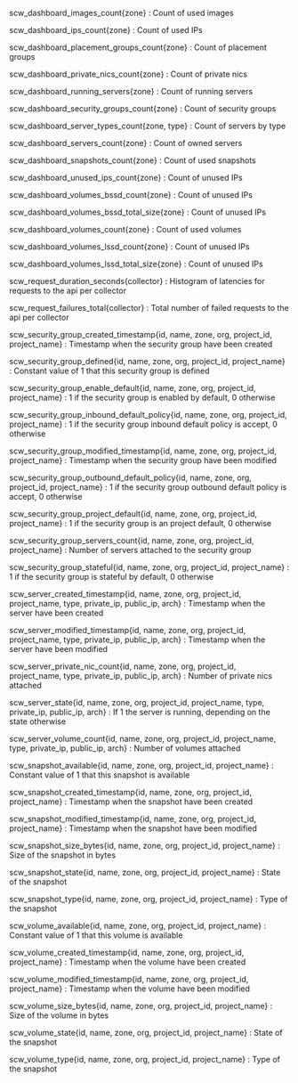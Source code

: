 scw_dashboard_images_count{zone}
: Count of used images

scw_dashboard_ips_count{zone}
: Count of used IPs

scw_dashboard_placement_groups_count{zone}
: Count of placement groups

scw_dashboard_private_nics_count{zone}
: Count of private nics

scw_dashboard_running_servers{zone}
: Count of running servers

scw_dashboard_security_groups_count{zone}
: Count of security groups

scw_dashboard_server_types_count{zone, type}
: Count of servers by type

scw_dashboard_servers_count{zone}
: Count of owned servers

scw_dashboard_snapshots_count{zone}
: Count of used snapshots

scw_dashboard_unused_ips_count{zone}
: Count of unused IPs

scw_dashboard_volumes_bssd_count{zone}
: Count of unused IPs

scw_dashboard_volumes_bssd_total_size{zone}
: Count of unused IPs

scw_dashboard_volumes_count{zone}
: Count of used volumes

scw_dashboard_volumes_lssd_count{zone}
: Count of unused IPs

scw_dashboard_volumes_lssd_total_size{zone}
: Count of unused IPs

scw_request_duration_seconds{collector}
: Histogram of latencies for requests to the api per collector

scw_request_failures_total{collector}
: Total number of failed requests to the api per collector

scw_security_group_created_timestamp{id, name, zone, org, project_id, project_name}
: Timestamp when the security group have been created

scw_security_group_defined{id, name, zone, org, project_id, project_name}
: Constant value of 1 that this security group is defined

scw_security_group_enable_default{id, name, zone, org, project_id, project_name}
: 1 if the security group is enabled by default, 0 otherwise

scw_security_group_inbound_default_policy{id, name, zone, org, project_id, project_name}
: 1 if the security group inbound default policy is accept, 0 otherwise

scw_security_group_modified_timestamp{id, name, zone, org, project_id, project_name}
: Timestamp when the security group have been modified

scw_security_group_outbound_default_policy{id, name, zone, org, project_id, project_name}
: 1 if the security group outbound default policy is accept, 0 otherwise

scw_security_group_project_default{id, name, zone, org, project_id, project_name}
: 1 if the security group is an project default, 0 otherwise

scw_security_group_servers_count{id, name, zone, org, project_id, project_name}
: Number of servers attached to the security group

scw_security_group_stateful{id, name, zone, org, project_id, project_name}
: 1 if the security group is stateful by default, 0 otherwise

scw_server_created_timestamp{id, name, zone, org, project_id, project_name, type, private_ip, public_ip, arch}
: Timestamp when the server have been created

scw_server_modified_timestamp{id, name, zone, org, project_id, project_name, type, private_ip, public_ip, arch}
: Timestamp when the server have been modified

scw_server_private_nic_count{id, name, zone, org, project_id, project_name, type, private_ip, public_ip, arch}
: Number of private nics attached

scw_server_state{id, name, zone, org, project_id, project_name, type, private_ip, public_ip, arch}
: If 1 the server is running, depending on the state otherwise

scw_server_volume_count{id, name, zone, org, project_id, project_name, type, private_ip, public_ip, arch}
: Number of volumes attached

scw_snapshot_available{id, name, zone, org, project_id, project_name}
: Constant value of 1 that this snapshot is available

scw_snapshot_created_timestamp{id, name, zone, org, project_id, project_name}
: Timestamp when the snapshot have been created

scw_snapshot_modified_timestamp{id, name, zone, org, project_id, project_name}
: Timestamp when the snapshot have been modified

scw_snapshot_size_bytes{id, name, zone, org, project_id, project_name}
: Size of the snapshot in bytes

scw_snapshot_state{id, name, zone, org, project_id, project_name}
: State of the snapshot

scw_snapshot_type{id, name, zone, org, project_id, project_name}
: Type of the snapshot

scw_volume_available{id, name, zone, org, project_id, project_name}
: Constant value of 1 that this volume is available

scw_volume_created_timestamp{id, name, zone, org, project_id, project_name}
: Timestamp when the volume have been created

scw_volume_modified_timestamp{id, name, zone, org, project_id, project_name}
: Timestamp when the volume have been modified

scw_volume_size_bytes{id, name, zone, org, project_id, project_name}
: Size of the volume in bytes

scw_volume_state{id, name, zone, org, project_id, project_name}
: State of the snapshot

scw_volume_type{id, name, zone, org, project_id, project_name}
: Type of the snapshot
